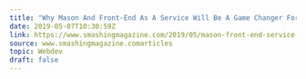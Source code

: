 ```yaml
---
title: "Why Mason And Front-End As A Service Will Be A Game Changer For Product Development"
date: 2019-05-07T10:30:59Z
link: https://www.smashingmagazine.com/2019/05/mason-front-end-service-product-development/?utm_medium=RSS&utm_source=news.12bit.vn
source: www.smashingmagazine.comarticles
topic: Webdev
draft: false
---
```

